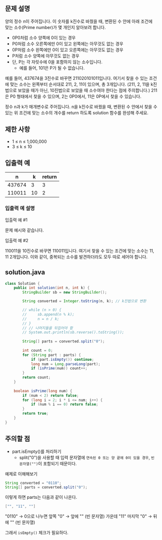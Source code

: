 ## 문제 설명
양의 정수 n이 주어집니다. 이 숫자를 k진수로 바꿨을 때, 변환된 수 안에 아래 조건에 맞는 소수(Prime number)가 몇 개인지 알아보려 합니다.

- 0P0처럼 소수 양쪽에 0이 있는 경우
- P0처럼 소수 오른쪽에만 0이 있고 왼쪽에는 아무것도 없는 경우
- 0P처럼 소수 왼쪽에만 0이 있고 오른쪽에는 아무것도 없는 경우
- P처럼 소수 양쪽에 아무것도 없는 경우
- 단, P는 각 자릿수에 0을 포함하지 않는 소수입니다.
    - 예를 들어, 101은 P가 될 수 없습니다.

예를 들어, 437674을 3진수로 바꾸면 211020101011입니다. 여기서 찾을 수 있는 조건에 맞는 소수는 왼쪽부터 순서대로 211, 2, 11이 있으며, 총 3개입니다. (211, 2, 11을 k진법으로 보았을 때가 아닌, 10진법으로 보았을 때 소수여야 한다는 점에 주의합니다.) 211은 P0 형태에서 찾을 수 있으며, 2는 0P0에서, 11은 0P에서 찾을 수 있습니다.

정수 n과 k가 매개변수로 주어집니다. n을 k진수로 바꿨을 때, 변환된 수 안에서 찾을 수 있는 위 조건에 맞는 소수의 개수를 return 하도록 solution 함수를 완성해 주세요.


## 제한 사항
- 1 ≤ n ≤ 1,000,000
- 3 ≤ k ≤ 10

## 입출력 예
|n|k|return|
|------|---|---|
|437674|3|3|
|110011|10|2|
	
### 입출력 예 설명
입출력 예 #1

문제 예시와 같습니다.

입출력 예 #2

110011을 10진수로 바꾸면 110011입니다. 여기서 찾을 수 있는 조건에 맞는 소수는 11, 11 2개입니다. 이와 같이, 중복되는 소수를 발견하더라도 모두 따로 세어야 합니다.

## solution.java
``` java
class Solution {
    public int solution(int n, int k) {
        StringBuilder sb = new StringBuilder();

        String converted = Integer.toString(n, k); // k진법으로 변환

        // while (n > 0) {
        //     sb.append(n % k);
        //     n = n / k;
        // }
        // // 나머지들을 뒤집어야 함
        // System.out.println(sb.reverse().toString());
        
        String[] parts = converted.split("0");
        
        int count = 0;
        for (String part : parts) {
            if (part.isEmpty()) continue;
            long num = Long.parseLong(part);
            if (isPrime(num)) count++;
        }
        return count;
    }
    
    boolean isPrime(long num) {
        if (num < 2) return false;
        for (long i = 2; i * i <= num; i++) {
            if (num % i == 0) return false;
        }
        return true;
    }
}
```

## 주의할 점
- part.isEmpty()를 처리하기
    -  split("0")을 사용할 때 입력 문자열에 `연속된 0 또는 양 끝에 0이 있을 경우`, `빈 문자열("")`이 포함되기 때문이다.


예제로 이해해보기
```java
String converted = "0110";
String[] parts = converted.split("0");
```

이렇게 하면 parts는 다음과 같이 나온다.
``` java
["", "11", ""]
```

"0110" → 0으로 나누면
앞쪽 "0" → 앞에 "" (빈 문자열)
가운데 "11"
마지막 "0" → 뒤에 "" (빈 문자열)

그래서 `isEmpty()` 체크가 필요하다.